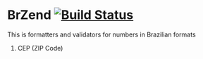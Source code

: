 BrZend [![Build Status](https://travis-ci.org/AdminWeb/BrZend.svg?branch=master)](https://travis-ci.org/AdminWeb/BrZend)
======

This is formatters and validators for numbers in Brazilian formats

1. CEP (ZIP Code)
